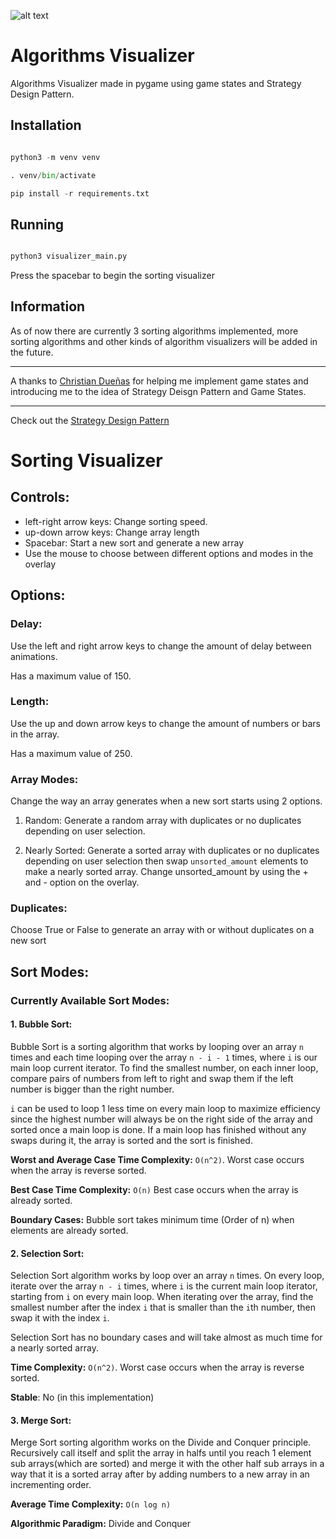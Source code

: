 

![alt text](https://i.imgur.com/gC9cE5N.png)


# Algorithms Visualizer

  

Algorithms Visualizer made in pygame using game states and Strategy Design Pattern.

  

## Installation

  

```python

python3 -m venv venv

. venv/bin/activate

pip install -r requirements.txt

```

  

## Running

  

```python

python3 visualizer_main.py

```

  

Press the spacebar to begin the sorting visualizer

  

## Information

As of now there are currently 3 sorting algorithms implemented, more sorting algorithms and other kinds of algorithm visualizers will be added in the future.

____
A thanks to [Christian Dueñas](https://www.youtube.com/c/ChristianDuenas/featured) for helping me implement game states and introducing me to the idea of Strategy Deisgn Pattern and Game States.
____
Check out the [Strategy Design Pattern](https://refactoring.guru/design-patterns/strategy)

# Sorting Visualizer

  

## Controls:

 - left-right arrow keys: Change sorting speed.
 - up-down arrow keys: Change array length
 - Spacebar: Start a new sort and generate a new array
 - Use the mouse to choose between different options and modes in the
   overlay

## Options:
  

### Delay:

Use the left and right arrow keys to change the amount of delay between animations.

Has a maximum value of 150.

  

### Length:

Use the up and down arrow keys to change the amount of numbers or bars in the array.

Has a maximum value of 250.

  

### Array Modes:

Change the way an array generates when a new sort starts using 2 options.

1. Random: Generate a random array with duplicates or no duplicates depending on user selection.

2. Nearly Sorted: Generate a sorted array with duplicates or no duplicates depending on user selection then swap `unsorted_amount` elements to make a nearly sorted array. Change unsorted_amount by using the + and - option on the overlay.

  

### Duplicates:

Choose True or False to generate an array with or without duplicates on a new sort

  

## Sort Modes:

### Currently Available Sort Modes:

#### 1. Bubble Sort:

  

Bubble Sort is a sorting algorithm that works by looping over an array `n` times and each time looping over the array `n - i - 1` times, where `i` is our main loop current iterator. To find the smallest number, on each inner loop, compare pairs of numbers from left to right and swap them if the left number is bigger than the right number.

`i` can be used to loop 1 less time on every main loop to maximize efficiency since the highest number will always be on the right side of the array and sorted once a main loop is done. If a main loop has finished without any swaps during it, the array is sorted and the sort is finished.

  

**Worst and Average Case Time Complexity:**  `O(n^2)`. Worst case occurs when the array is reverse sorted.

**Best Case Time Complexity:**  `O(n)` Best case occurs when the array is already sorted.

**Boundary Cases:** Bubble sort takes minimum time (Order of n) when elements are already sorted.

  

#### 2. Selection Sort:

  

Selection Sort algorithm works by loop over an array `n` times. On every loop, iterate over the array `n - i` times, where `i` is the current main loop iterator, starting from `i` on every main loop. When iterating over the array, find the smallest number after the index `i` that is smaller than the `i`th number, then swap it with the index `i`.

Selection Sort has no boundary cases and will take almost as much time for a nearly sorted array.

  

**Time Complexity:**  `O(n^2)`. Worst case occurs when the array is reverse sorted.

**Stable**: No (in this implementation)

  

#### 3. Merge Sort:

  

Merge Sort sorting algorithm works on the Divide and Conquer principle. Recursively call itself and split the array in halfs until you reach 1 element sub arrays(which are sorted) and merge it with the other half sub arrays in a way that it is a sorted array after by adding numbers to a new array in an incrementing order.

  

**Average Time Complexity:**  `O(n log n)`

**Algorithmic Paradigm:** Divide and Conquer